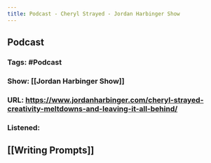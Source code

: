 ```yaml
---
title: Podcast - Cheryl Strayed - Jordan Harbinger Show
---
```


## **Podcast**
### **Tags**: #Podcast
### **Show**: [[Jordan Harbinger Show]]
### **URL**: https://www.jordanharbinger.com/cheryl-strayed-creativity-meltdowns-and-leaving-it-all-behind/
### **Listened**:
## [[Writing Prompts]]
